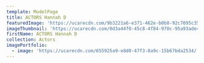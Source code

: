 ```yaml
---
template: ModelPage
title: ACTORS Hannah D
featuredImage: 'https://ucarecdn.com/9b3221a6-e371-462e-b0b8-92c7095c3548/'
imageThumbnail: 'https://ucarecdn.com/0d3a44f0-45c8-4f84-970c-95a93ade46f0/'
firstName: ACTORS Hannah D
collection: Actors
imagePortfolio:
  - image: 'https://ucarecdn.com/655925a9-e8d0-47f3-8a9c-15b67bda2534/'
---
```


